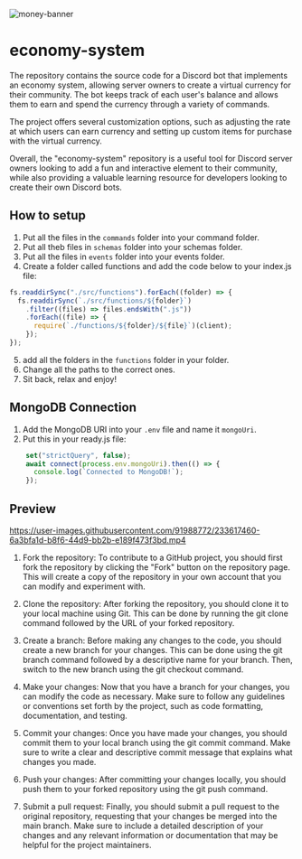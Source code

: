 ![money-banner](https://user-images.githubusercontent.com/91988772/233615895-655a1667-0988-4780-b6fe-d5b46e5bd8e9.png)

# economy-system
The repository contains the source code for a Discord bot that implements an economy system, allowing server owners to create a virtual currency for their community. The bot keeps track of each user's balance and allows them to earn and spend the currency through a variety of commands.

The project offers several customization options, such as adjusting the rate at which users can earn currency and setting up custom items for purchase with the virtual currency.

Overall, the "economy-system" repository is a useful tool for Discord server owners looking to add a fun and interactive element to their community, while also providing a valuable learning resource for developers looking to create their own Discord bots.

## How to setup
1. Put all the files in the `commands` folder into your command folder.
2. Put all theb files in `schemas` folder into your schemas folder.
3. Put all the files in `events` folder into your events folder.
4. Create a folder called functions and add the code below to your index.js file:
```js
fs.readdirSync("./src/functions").forEach((folder) => {
  fs.readdirSync(`./src/functions/${folder}`)
    .filter((files) => files.endsWith(".js"))
    .forEach((file) => {
      require(`./functions/${folder}/${file}`)(client);
    });
});
```
5. add all the folders in the `functions` folder in your folder.
6. Change all the paths to the correct ones.
7. Sit back, relax and enjoy!

## MongoDB Connection
1. Add the MongoDB URI into your `.env` file and name it `mongoUri`.
2. Put this in your ready.js file:
```js
    set("strictQuery", false);
    await connect(process.env.mongoUri).then(() => {
      console.log(`Connected to MongoDB!`);
    });
```

## Preview
https://user-images.githubusercontent.com/91988772/233617460-6a3bfa1d-b8f6-44d9-bb2b-e189f473f3bd.mp4

1. Fork the repository: To contribute to a GitHub project, you should first fork the repository by clicking the "Fork" button on the repository page. This will create a copy of the repository in your own account that you can modify and experiment with.

2. Clone the repository: After forking the repository, you should clone it to your local machine using Git. This can be done by running the git clone command followed by the URL of your forked repository.

3. Create a branch: Before making any changes to the code, you should create a new branch for your changes. This can be done using the git branch command followed by a descriptive name for your branch. Then, switch to the new branch using the git checkout command.

4. Make your changes: Now that you have a branch for your changes, you can modify the code as necessary. Make sure to follow any guidelines or conventions set forth by the project, such as code formatting, documentation, and testing.

5. Commit your changes: Once you have made your changes, you should commit them to your local branch using the git commit command. Make sure to write a clear and descriptive commit message that explains what changes you made.

6. Push your changes: After committing your changes locally, you should push them to your forked repository using the git push command.

7. Submit a pull request: Finally, you should submit a pull request to the original repository, requesting that your changes be merged into the main branch. Make sure to include a detailed description of your changes and any relevant information or documentation that may be helpful for the project maintainers.
